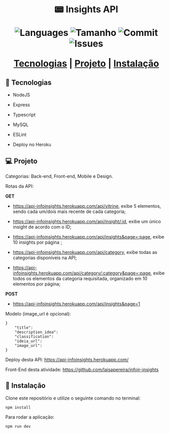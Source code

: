 <h1 align = "center">  📟 Insights API

<p align="center"> 
    <img alt = "Languages" src="https://img.shields.io/github/languages/count/Konstructa/Insights-API">
    <img alt = "Tamanho" src="https://img.shields.io/github/repo-size/Konstructa/Insights-API">
    <img alt = "Commit" src="https://img.shields.io/github/last-commit/Konstructa/Insights-API">
    <img alt = "Issues" src="https://img.shields.io/github/issues/Konstructa/Insights-API">
</p>

<p align="center"> 
    <a href="#rocket-tecnologias">Tecnologias</a>          |
    <a href="#computer-projeto">Projeto</a>          |
    <a href="#hammer-instalação">Instalação</a>
</p>

## :rocket: Tecnologias

- NodeJS

- Express

- Typescript

- MySQL

- ESLint

- Deploy no Heroku

## :computer: Projeto

Categorias: Back-end, Front-end, Mobile e Design.

Rotas da API:

**GET**

- https://api-infoinsights.herokuapp.com/api/vitrine, exibe 5 elementos, sendo cada um/dois mais recente de cada categoria;

- https://api-infoinsights.herokuapp.com/api/insight/:id, exibe um único insight de acordo com o ID;

- https://api-infoinsights.herokuapp.com/api/insights&page=:page, exibe 10 insights por página ; 

- https://api-infoinsights.herokuapp.com/api/category, exibe todas as categorias disponíveis na API;

- https://api-infoinsights.herokuapp.com/api/category/:category&page=:page, exibe todos os elementos da categoria requisitada, organizado em 10 elementos por página;

**POST**

- https://api-infoinsights.herokuapp.com/api/insights&page=1

Modelo (image_url é opcional):

```
}
    "title": 
    "description_idea": 
    "classification":
    "ideia_url": 
    "image_url":
} 
```

Deploy desta API: https://api-infoinsights.herokuapp.com/

Front-End desta atividade: https://github.com/laisapereira/infojr-insights 

## :hammer: Instalação

Clone este repositório e utilize o seguinte comando no terminal:

```npm install```

Para rodar a aplicação:

 ```npm run dev```
